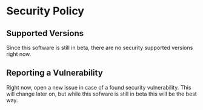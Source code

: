 # Security Policy

## Supported Versions

Since this software is still in beta, there are no security supported versions right now.

## Reporting a Vulnerability

Right now, open a new issue in case of a found security vulnerability.
This will change later on, but while this sofware is still in beta this will be the best way.
